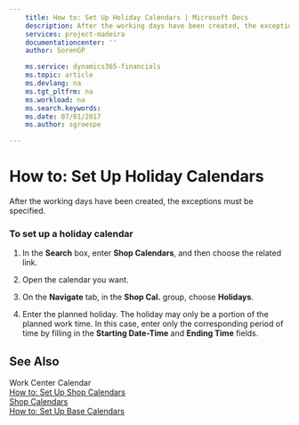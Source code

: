 ```yaml
---
    title: How to: Set Up Holiday Calendars | Microsoft Docs
    description: After the working days have been created, the exceptions must be specified.
    services: project-madeira
    documentationcenter: ''
    author: SorenGP

    ms.service: dynamics365-financials
    ms.topic: article
    ms.devlang: na
    ms.tgt_pltfrm: na
    ms.workload: na
    ms.search.keywords:
    ms.date: 07/01/2017
    ms.author: sgroespe

---
```

# How to: Set Up Holiday Calendars
After the working days have been created, the exceptions must be specified.  
  
### To set up a holiday calendar  
  
1.  In the **Search** box, enter **Shop Calendars**, and then choose the related link.  
  
2.  Open the calendar you want.  
  
3.  On the **Navigate** tab, in the **Shop Cal.** group, choose **Holidays**.  
  
4.  Enter the planned holiday. The holiday may only be a portion of the planned work time. In this case, enter only the corresponding period of time by filling in the **Starting Date-Time** and **Ending Time** fields.  
  
## See Also  
 Work Center Calendar   
 [How to: Set Up Shop Calendars](../how-to-set-up-shop-calendars.md)   
 [Shop Calendars](../shop-calendars.md)   
 [How to: Set Up Base Calendars](../how-to-set-up-base-calendars.md)
